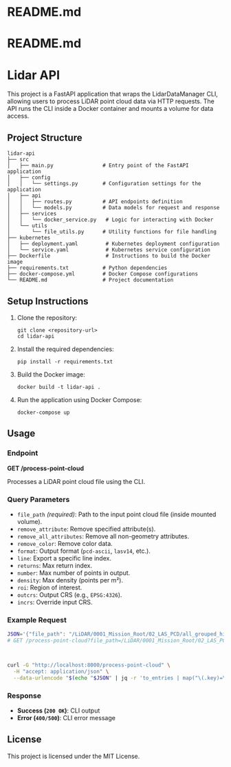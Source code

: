 # README.md

# README.md

# Lidar API

This project is a FastAPI application that wraps the LidarDataManager CLI, allowing users to process LiDAR point cloud data via HTTP requests. The API runs the CLI inside a Docker container and mounts a volume for data access.

## Project Structure

```
lidar-api
├── src
│   ├── main.py                # Entry point of the FastAPI application
│   ├── config
│   │   └── settings.py        # Configuration settings for the application
│   ├── api
│   │   ├── routes.py          # API endpoints definition
│   │   └── models.py          # Data models for request and response
│   ├── services
│   │   └── docker_service.py   # Logic for interacting with Docker
│   └── utils
│       └── file_utils.py      # Utility functions for file handling
├── kubernetes
│   ├── deployment.yaml         # Kubernetes deployment configuration
│   └── service.yaml            # Kubernetes service configuration
├── Dockerfile                  # Instructions to build the Docker image
├── requirements.txt           # Python dependencies
├── docker-compose.yml         # Docker Compose configurations
└── README.md                  # Project documentation
```

## Setup Instructions

1. Clone the repository:
   ```
   git clone <repository-url>
   cd lidar-api
   ```

2. Install the required dependencies:
   ```
   pip install -r requirements.txt
   ```

3. Build the Docker image:
   ```
   docker build -t lidar-api .
   ```

4. Run the application using Docker Compose:
   ```
   docker-compose up
   ```

## Usage

### Endpoint

**GET /process-point-cloud**

Processes a LiDAR point cloud file using the CLI.

### Query Parameters

- `file_path` *(required)*: Path to the input point cloud file (inside mounted volume).
- `remove_attribute`: Remove specified attribute(s).
- `remove_all_attributes`: Remove all non-geometry attributes.
- `remove_color`: Remove color data.
- `format`: Output format (`pcd-ascii`, `lasv14`, etc.).
- `line`: Export a specific line index.
- `returns`: Max return index.
- `number`: Max number of points in output.
- `density`: Max density (points per m²).
- `roi`: Region of interest.
- `outcrs`: Output CRS (e.g., `EPSG:4326`).
- `incrs`: Override input CRS.

### Example Request

```bash
JSON='{"file_path": "/LiDAR/0001_Mission_Root/02_LAS_PCD/all_grouped_high_veg_10th_point.las", "outcrs": "EPSG:4326", "returns": 10, "format": "lasv14"}'
# GET /process-point-cloud?file_path=/LiDAR/0001_Mission_Root/02_LAS_PCD/all_grouped_high_veg_10th_point.las&outcrs=EPSG:4326&r=10



curl -G "http://localhost:8000/process-point-cloud" \
  -H "accept: application/json" \
  --data-urlencode "$(echo "$JSON" | jq -r 'to_entries | map("\(.key)=\(.value|@uri)") | join("&")')"
```

### Response

- **Success (`200 OK`)**: CLI output
- **Error (`400/500`)**: CLI error message

## License

This project is licensed under the MIT License.